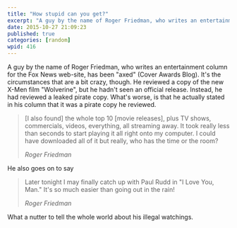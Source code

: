 ```yaml
---
title: "How stupid can you get?"
excerpt: "A guy by the name of Roger Friedman, who writes an entertainment column for the Fox News web-site, has been &amp;#8220;axed&amp;#8221; ( Cover Awards Blog ). It&amp;#8217;s the circumstances that are a bit crazy, though. He review&amp;#8230;"
date: 2015-10-27 21:09:23
published: true
categories: [random]
wpid: 416
---
```


A guy by the name of Roger Friedman, who writes an entertainment column for the Fox News web-site, has been "axed" (<span class="removed_link" title="http://coverawards.com/2009/04/06/news_roger_friedman_fired_3819/">Cover Awards Blog</span>). It's the circumstances that are a bit crazy, though. He reviewed a copy of the new X-Men film "Wolverine", but he hadn't seen an official release. Instead, he had reviewed a leaked pirate copy. What's worse, is that he actually stated in his column that it was a pirate copy he reviewed.

> \[I also found\] the whole top 10 \[movie releases\], plus TV shows, commercials, videos, everything, all streaming away. It took really less than seconds to start playing it all right onto my computer. I could have downloaded all of it but really, who has the time or the room?
> 
> <cite>Roger Friedman</cite>

He also goes on to say

> Later tonight I may finally catch up with Paul Rudd in "I Love You, Man." It's so much easier than going out in the rain!
> 
> <cite>Roger Friedman</cite>

What a nutter to tell the whole world about his illegal watchings.